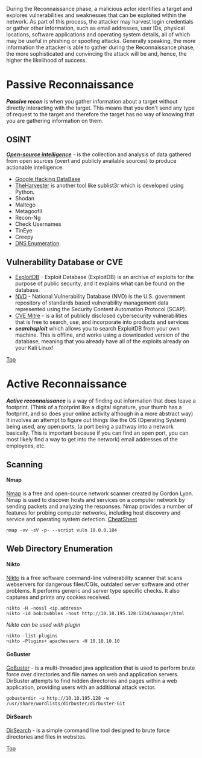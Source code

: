 During the Reconnaissance phase, a malicious actor identifies a target and explores vulnerabilities and weaknesses that can be exploited within the network. As part of this process, the attacker may harvest login credentials or gather other information, such as email addresses, user IDs, physical locations, software applications and operating system details, all of which may be useful in phishing or spoofing attacks. Generally speaking, the more information the attacker is able to gather during the Reconnaissance phase, the more sophisticated and convincing the attack will be and, hence, the higher the likelihood of success.
# Passive Reconnaissance
***Passive recon*** is when you gather information about a target without directly interacting with the target. This means that you don't send any type of request to the target and therefore the target has no way of knowing that you are gathering information on them.
## OSINT
[***Open-source intelligence***](OSINT) - is the collection and analysis of data gathered from open sources (overt and publicly available sources) to produce actionable intelligence.  
* [Google Hacking DataBase](OSINT/GHDB.md)
* [TheHarvester](OSINT/TheHarvester.md) is another tool like sublist3r which is developed using Python.
* Shodan
* Maltego
* Metagoofil
* Recon-Ng
* Check Usernames
* TinEye
* Creepy
* [DNS Enumeration](OSINT/DNS.md)

## Vulnerability Database or CVE
* [ExploitDB](https://www.exploit-db.com/) - Exploit Database (ExploitDB) is an archive of exploits for the purpose of public security, and it explains what can be found on the database.
* [NVD](https://nvd.nist.gov/vuln/search) - National Vulnerability Database (NVD) is the U.S. government repository of standards based vulnerability management data represented using the Security Content Automation Protocol (SCAP).
* [CVE Mitre](https://cve.mitre.org/) - is a list of publicly disclosed cybersecurity vulnerabilities that is free to search, use, and incorporate into products and services
* ***searchsploit*** which allows you to search ExploitDB from your own machine. This is offline, and works using a downloaded version of the database, meaning that you already have all of the exploits already on your Kali Linux!

[Top](#passive-reconnaissance)

# Active Reconnaissance
***Active reconnaissance*** is a way of finding out information that does leave a footprint. (Think of a footprint like a digital signature, your thumb has a footprint, and so does your online activity although in a more abstract way) It involves an attempt to figure out things like the OS (Operating System) being used, any open ports, (a port being a pathway into a network basically. This is important because if you can find an open port, you can most likely find a way to get into the network) email addresses of the employees, etc.

## Scanning
#### Nmap
[Nmap](https://nmap.org/) is a free and open-source network scanner created by Gordon Lyon. Nmap is used to discover hosts and services on a computer network by sending packets and analyzing the responses. Nmap provides a number of features for probing computer networks, including host discovery and service and operating system detection. [CheatSheet](https://www.stationx.net/nmap-cheat-sheet/)
```
nmap -vv -sV -p- --script vuln 10.0.0.184
```
## Web Directory Enumeration
#### Nikto
[Nikto](https://tools.kali.org/information-gathering/nikto) is a free software command-line vulnerability scanner that scans webservers for dangerous files/CGIs, outdated server software and other problems. It performs generic and server type specific checks. It also captures and prints any cookies received.
```
nikto -H -nossl <ip.address>
nikto -id bob:bubbles -host http://10.10.195.128:1234/manager/html
```
*Nikto can be used with plugin*
```
nikto -list-plugins
nikto -Plugins+ apacheusers -H 10.10.10.10
```
#### GoBuster
[GoBuster](https://github.com/OJ/gobuster) - is a multi-threaded java application that is used to perform brute force over directories and file names on web and application servers. DirBuster attempts to find hidden directories and pages within a web application, providing users with an additional attack vector.  
```
gobusterdir -u http://10.10.195.128 -w /usr/share/wordlists/dirbuster/dirbuster-Git
```
#### DirSearch
[DirSearch](https://github.com/maurosoria/dirsearch) - is a simple command line tool designed to brute force directories and files in websites.

[Top](#passive-reconnaissance)
